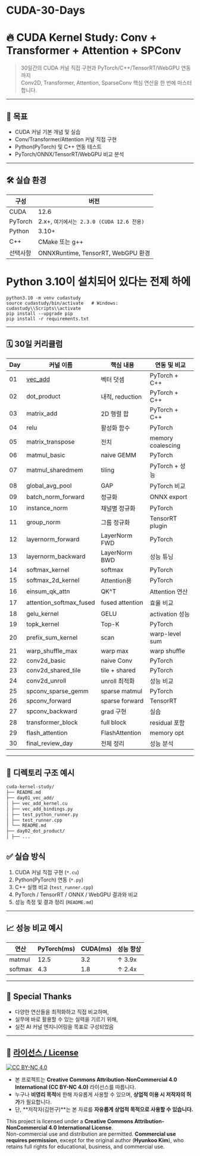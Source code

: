 # CUDA-30-Days

# 🔥 CUDA Kernel Study: Conv + Transformer + Attention + SPConv

> 30일간의 CUDA 커널 직접 구현과 PyTorch/C++/TensorRT/WebGPU 연동까지  
> Conv2D, Transformer, Attention, SparseConv 핵심 연산을 한 번에 마스터합니다.

---

## 📌 목표

- CUDA 커널 기본 개념 및 실습
- Conv/Transformer/Attention 커널 직접 구현
- Python(PyTorch) 및 C++ 연동 테스트
- PyTorch/ONNX/TensorRT/WebGPU 비교 분석

---

## 🛠️ 실습 환경

| 구성 | 버전                               |
|------|----------------------------------|
| CUDA | 12.6                             |
| PyTorch | 2.x+, `여기에서는 2.3.0 (CUDA 12.6 전용)` |
| Python | 3.10+                            |
| C++ | CMake 또는 g++                     |
| 선택사항 | ONNXRuntime, TensorRT, WebGPU 환경 |

# Python 3.10이 설치되어 있다는 전제 하에
```
python3.10 -m venv cudastudy
source cudastudy/bin/activate   # Windows: cudastudy\\Scripts\\activate
pip install --upgrade pip
pip install -r requirements.txt
```
---

## 🗓️ 30일 커리큘럼

| Day | 커널 이름                                 | 핵심 내용 | 연동 및 비교 |
|-----|---------------------------------------|-----------|---------------|
| 01 | [vec_add](./day01_vec_add/README.md) | 벡터 덧셈 | PyTorch + C++ |
| 02 | dot_product                           | 내적, reduction | PyTorch + C++ |
| 03 | matrix_add                            | 2D 행렬 합 | PyTorch + C++ |
| 04 | relu                                  | 활성화 함수 | PyTorch |
| 05 | matrix_transpose                      | 전치 | memory coalescing |
| 06 | matmul_basic                          | naive GEMM | PyTorch |
| 07 | matmul_sharedmem                      | tiling | PyTorch + 성능 |
| 08 | global_avg_pool                       | GAP | PyTorch 비교 |
| 09 | batch_norm_forward                    | 정규화 | ONNX export |
| 10 | instance_norm                         | 채널별 정규화 | PyTorch |
| 11 | group_norm                            | 그룹 정규화 | TensorRT plugin |
| 12 | layernorm_forward                     | LayerNorm FWD | PyTorch |
| 13 | layernorm_backward                    | LayerNorm BWD | 성능 튜닝 |
| 14 | softmax_kernel                        | softmax | PyTorch |
| 15 | softmax_2d_kernel                     | Attention용 | PyTorch |
| 16 | einsum_qk_attn                        | QK^T | Attention 연산 |
| 17 | attention_softmax_fused               | fused attention | 효율 비교 |
| 18 | gelu_kernel                           | GELU | activation 성능 |
| 19 | topk_kernel                           | Top-K | PyTorch |
| 20 | prefix_sum_kernel                     | scan | warp-level sum |
| 21 | warp_shuffle_max                      | warp max | warp shuffle |
| 22 | conv2d_basic                          | naive Conv | PyTorch |
| 23 | conv2d_shared_tile                    | tile + shared | PyTorch |
| 24 | conv2d_unroll                         | unroll 최적화 | 성능 비교 |
| 25 | spconv_sparse_gemm                    | sparse matmul | PyTorch |
| 26 | spconv_forward                        | sparse forward | TensorRT |
| 27 | spconv_backward                       | grad 구현 | 실습 |
| 28 | transformer_block                     | full block | residual 포함 |
| 29 | flash_attention                       | FlashAttention | memory opt |
| 30 | final_review_day                      | 전체 정리 | 성능 분석 |

---

## 📂 디렉토리 구조 예시
```bash
cuda-kernel-study/
├── README.md
├── day01_vec_add/
│ ├── vec_add_kernel.cu
│ ├── vec_add_bindings.py
│ ├── test_python_runner.py
│ ├── test_runner.cpp
│ └── README.md
├── day02_dot_product/
│ ├── ...
```

## ✅ 실습 방식

1. CUDA 커널 직접 구현 (`*.cu`)
2. Python(PyTorch) 연동 (`*.py`)
3. C++ 실행 비교 (`test_runner.cpp`)
4. PyTorch / TensorRT / ONNX / WebGPU 결과와 비교
5. 성능 측정 및 결과 정리 (`README.md`)

---

## 📈 성능 비교 예시

| 연산 | PyTorch(ms) | CUDA(ms) | 성능 향상 |
|------|-------------|----------|------------|
| matmul | 12.5 | 3.2 | ↑ 3.9x |
| softmax | 4.3 | 1.8 | ↑ 2.4x |

---

## 🧠 Special Thanks

- 다양한 연산들을 최적화하고 직접 비교하며, 
- 실무에 바로 활용할 수 있는 실력을 기르기 위해, 
- 실전 AI 커널 엔지니어링을 목표로 구성되었음
---

## 📄 [라이선스 / License](LICENSE)
[![CC BY-NC 4.0](https://licensebuttons.net/l/by-nc/4.0/88x31.png)](https://creativecommons.org/licenses/by-nc/4.0/)

- 본 프로젝트는 **Creative Commons Attribution-NonCommercial 4.0 International (CC BY-NC 4.0)** 라이선스를 따릅니다.  
- 누구나 **비영리 목적**에 한해 자유롭게 사용할 수 있으며, **상업적 이용 시 저작자의 허가**가 필요합니다.  
- 단, **저작자(김현구)**는 본 자료를 **자유롭게 상업적 목적으로 사용할 수 있습니다.**

This project is licensed under a **Creative Commons Attribution-NonCommercial 4.0 International License**.  
Non-commercial use and distribution are permitted. **Commercial use requires permission**, except for the original author (**Hyunkoo Kim**), who retains full rights for educational, business, and commercial use.




